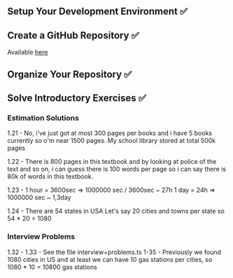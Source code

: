 ## Setup Your Development Environment ✅

## Create a GitHub Repository ✅ 
Available [here](https://github.com/asiedu-kev/ADS-Course)

## Organize Your Repository ✅

## Solve Introductory Exercises  ✅

### Estimation Solutions 
1.21 - No, i've just got at most 300 pages per books and i have 
5 books currently so o'm near 1500 pages.
My school library stored at total 500k pages 

1.22 - There is 800 pages in this textbook and by looking at police 
of the text and so on, i can guess there is 100 words per page so
i can say there is 80k of words in this textbook.

1.23 - 
1 hour = 3600sec => 1000000 sec / 3600sec ~ 27h
1 day = 24h => 1000000 sec ~ 1,3day 

1.24 - There are 54 states in USA 
Let's say 20 cities and towns per state so 54 * 20 = 1080 

### Interview Problems
1.32 - 1.33 - See the file interview+problems.ts
1-35 - Previously we found 1080 cities in US and at
least we can have 10 gas stations per cities, so
1080 * 10 = 10800 gas stations

